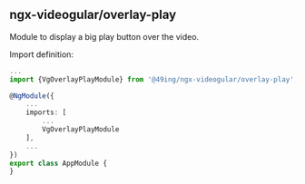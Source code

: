 ## ngx-videogular/overlay-play

Module to display a big play button over the video.

Import definition:

```typescript
...
import {VgOverlayPlayModule} from '@49ing/ngx-videogular/overlay-play';

@NgModule({
    ...
    imports: [
        ...
        VgOverlayPlayModule
    ],
    ...
})
export class AppModule {
}
```
